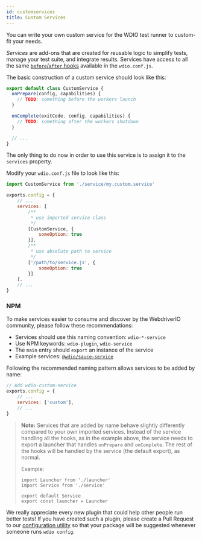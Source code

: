 ```yaml
---
id: customservices
title: Custom Services
---
```


You can write your own custom service for the WDIO test runner to custom-fit your needs.

<dfn>Services</dfn> are add-ons that are created for reusable logic to simplify tests, manage your test suite, and integrate results. Services have access to all the same [`before`/`after` hooks](ConfigurationFile.md) available in the `wdio.conf.js`.

The basic construction of a custom service should look like this:

```js
export default class CustomService {
  onPrepare(config, capabilities) {
    // TODO: something before the workers launch
  }

  onComplete(exitCode, config, capabilities) {
    // TODO: something after the workers shutdown
  }

  // ...
}
```

The only thing to do now in order to use this service is to assign it to the `services` property.

Modify your `wdio.conf.js` file to look like this:

```js
import CustomService from './service/my.custom.service'

exports.config = {
    // ...
    services: [
        /**
         * use imported service class
         */
        [CustomService, {
            someOption: true
        }],
        /**
         * use absolute path to service
         */
        ['/path/to/service.js', {
            someOption: true
        }]
    ],
    // ...
}
```

### NPM

To make services easier to consume and discover by the WebdriverIO community, please follow these recommendations:

* Services should use this naming convention: `wdio-*-service`
* Use NPM keywords: `wdio-plugin`, `wdio-service`
* The `main` entry should `export` an instance of the service
* Example services: [`@wdio/sauce-service`](https://github.com/webdriverio/webdriverio/tree/master/packages/wdio-sauce-service)

Following the recommended naming pattern allows services to be added by name:

```js
// Add wdio-custom-service
exports.config = {
    // ...
    services: ['custom'],
    // ...
}
```

> **Note:** Services that are added by name behave slightly differently compared to your own imported services. Instead of the service handling all the hooks, as in the example above, the service needs to export a launcher that handles `onPrepare` and `onComplete`. The rest of the hooks will be handled by the service (the default export), as normal.
>
> Example:
>
> ```
> import Launcher from './launcher'
> import Service from './service'
>
> export default Service
> export const launcher = Launcher
> ```

We really appreciate every new plugin that could help other people run better tests! If you have created such a plugin, please create a Pull Request to our [configuration utility](https://github.com/webdriverio/webdriverio/blob/master/packages/wdio-cli/src/config.js#L20-L34) so that your package will be suggested whenever someone runs `wdio config`.
